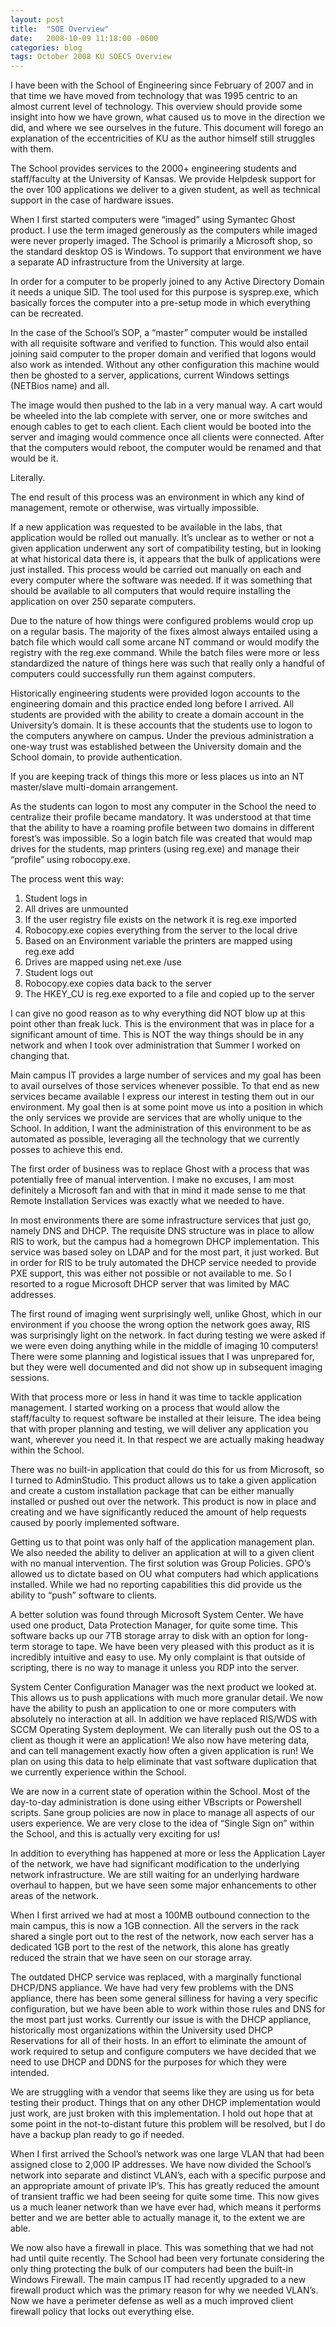 ```yaml
---
layout: post
title:  "SOE Overview"
date:   2008-10-09 11:18:00 -0600
categories: blog
tags: October 2008 KU SOECS Overview
---
```

I have been with the School of Engineering since February of 2007 and in that time we have moved from technology that was 1995 centric to an almost current level of technology. This overview should provide some insight into how we have grown, what caused us to move in the direction we did, and where we see ourselves in the future. This document will forego an explanation of the eccentricities of KU as the author himself still struggles with them.

The School provides services to the 2000+ engineering students and staff/faculty at the University of Kansas. We provide Helpdesk support for the over 100 applications we deliver to a given student, as well as technical support in the case of hardware issues.

When I first started computers were “imaged” using Symantec Ghost product. I use the term imaged generously as the computers while imaged were never properly imaged. The School is primarily a Microsoft shop, so the standard desktop OS is Windows. To support that environment we have a separate AD infrastructure from the University at large.

In order for a computer to be properly joined to any Active Directory Domain it needs a unique SID. The tool used for this purpose is sysprep.exe, which basically forces the computer into a pre-setup mode in which everything can be recreated.

In the case of the School’s SOP, a “master” computer would be installed with all requisite software and verified to function. This would also entail joining said computer to the proper domain and verified that logons would also work as intended. Without any other configuration this machine would then be ghosted to a server, applications, current Windows settings (NETBios name) and all.

The image would then pushed to the lab in a very manual way. A cart would be wheeled into the lab complete with server, one or more switches and enough cables to get to each client. Each client would be booted into the server and imaging would commence once all clients were connected. After that the computers would reboot, the computer would be renamed and that would be it.

Literally.

The end result of this process was an environment in which any kind of management, remote or otherwise, was virtually impossible.

If a new application was requested to be available in the labs, that application would be rolled out manually. It’s unclear as to wether or not a given application underwent any sort of compatibility testing, but in looking at what historical data there is, it appears that the bulk of applications were just installed. This process would be carried out manually on each and every computer where the software was needed. If it was something that should be available to all computers that would require installing the application on over 250 separate computers.

Due to the nature of how things were configured problems would crop up on a regular basis. The majority of the fixes almost always entailed using a batch file which would call some arcane NT command or would modify the registry with the reg.exe command. While the batch files were more or less standardized the nature of things here was such that really only a handful of computers could successfully run them against computers.

Historically engineering students were provided logon accounts to the engineering domain and this practice ended long before I arrived. All students are provided with the ability to create a domain account in the University’s domain. It is these accounts that the students use to logon to the computers anywhere on campus. Under the previous administration a one-way trust was established between the University domain and the School domain, to provide authentication.

If you are keeping track of things this more or less places us into an NT master/slave multi-domain arrangement.

As the students can logon to most any computer in the School the need to centralize their profile became mandatory. It was understood at that time that the ability to have a roaming profile between two domains in different forest’s was impossible. So a login batch file was created that would map drives for the students, map printers (using reg.exe) and manage their “profile” using robocopy.exe.

The process went this way:

1. Student logs in
2. All drives are unmounted
3. If the user registry file exists on the network it is reg.exe imported
4. Robocopy.exe copies everything from the server to the local drive
5. Based on an Environment variable the printers are mapped using reg.exe add
6. Drives are mapped using net.exe /use
7. Student logs out
8. Robocopy.exe copies data back to the server
9. The HKEY_CU is reg.exe exported to a file and copied up to the server

I can give no good reason as to why everything did NOT blow up at this point other than freak luck. This is the environment that was in place for a significant amount of time. This is NOT the way things should be in any network and when I took over administration that Summer I worked on changing that.

Main campus IT provides a large number of services and my goal has been to avail ourselves of those services whenever possible. To that end as new services became available I express our interest in testing them out in our environment. My goal then is at some point move us into a position in which the only services we provide are services that are wholly unique to the School. In addition, I want the administration of this environment to be as automated as possible, leveraging all the technology that we currently posses to achieve this end.

The first order of business was to replace Ghost with a process that was potentially free of manual intervention. I make no excuses, I am most definitely a Microsoft fan and with that in mind it made sense to me that Remote Installation Services was exactly what we needed to have.

In most environments there are some infrastructure services that just go, namely DNS and DHCP. The requisite DNS structure was in place to allow RIS to work, but the campus had a homegrown DHCP implementation. This service was based soley on LDAP and for the most part, it just worked. But in order for RIS to be truly automated the DHCP service needed to provide PXE support, this was either not possible or not available to me. So I resorted to a rogue Microsoft DHCP server that was limited by MAC addresses.

The first round of imaging went surprisingly well, unlike Ghost, which in our environment if you choose the wrong option the network goes away, RIS was surprisingly light on the network. In fact during testing we were asked if we were even doing anything while in the middle of imaging 10 computers! There were some planning and logistical issues that I was unprepared for, but they were well documented and did not show up in subsequent imaging sessions.

With that process more or less in hand it was time to tackle application management. I started working on a process that would allow the staff/faculty to request software be installed at their leisure. The idea being that with proper planning and testing, we will deliver any application you want, wherever you need it. In that respect we are actually making headway within the School.

There was no built-in application that could do this for us from Microsoft, so I turned to AdminStudio. This product allows us to take a given application and create a custom installation package that can be either manually installed or pushed out over the network. This product is now in place and creating and we have significantly reduced the amount of help requests caused by poorly implemented software.

Getting us to that point was only half of the application management plan. We also needed the ability to deliver an application at will to a given client with no manual intervention. The first solution was Group Policies. GPO’s allowed us to dictate based on OU what computers had which applications installed. While we had no reporting capabilities this did provide us the ability to “push” software to clients.

A better solution was found through Microsoft System Center. We have used one product, Data Protection Manager, for quite some time. This software backs up our 7TB storage array to disk with an option for long-term storage to tape. We have been very pleased with this product as it is incredibly intuitive and easy to use. My only complaint is that outside of scripting, there is no way to manage it unless you RDP into the server.

System Center Configuration Manager was the next product we looked at. This allows us to push applications with much more granular detail. We now have the ability to push an application to one or more computers with absolutely no interaction at all. In addition we have replaced RIS/WDS with SCCM Operating System deployment. We can literally push out the OS to a client as though it were an application! We also now have metering data, and can tell management exactly how often a given application is run! We plan on using this data to help eliminate that vast software duplication that we currently experience within the School.

We are now in a current state of operation within the School. Most of the day-to-day administration is done using either VBscripts or Powershell scripts. Sane group policies are now in place to manage all aspects of our users experience.  We are very close to the idea of “Single Sign on” within the School, and this is actually very exciting for us!

In addition to everything has happened at more or less the Application Layer of the network, we have had significant modification to the underlying network infrastructure. We are still waiting for an underlying hardware overhaul to happen, but we have seen some major enhancements to other areas of the network.

When I first arrived we had at most a 100MB outbound connection to the main campus, this is now a 1GB connection. All the servers in the rack shared a single port out to the rest of the network, now each server has a dedicated 1GB port to the rest of the network, this alone has greatly reduced the strain that we have seen on our storage array.

The outdated DHCP service was replaced, with a marginally functional DHCP/DNS appliance. We have had very few problems with the DNS appliance, there has been some general silliness for having a very specific configuration, but we have been able to work within those rules and DNS for the most part just works. Currently our issue is with the DHCP appliance, historically most organizations within the University used DHCP Reservations for all of their hosts. In an effort to eliminate the amount of work required to setup and configure computers we have decided that we need to use DHCP and DDNS for the purposes for which they were intended.

We are struggling with a vendor that seems like they are using us for beta testing their product. Things that on any other DHCP implementation would just work, are just broken with this implementation. I hold out hope that at some point in the not-to-distant future this problem will be resolved, but I do have a backup plan ready to go if needed.

When I first arrived the School’s network was one large VLAN that had been assigned close to 2,000 IP addresses. We have now divided the School’s network into separate and distinct VLAN’s, each with a specific purpose and an appropriate amount of private IP’s. This has greatly reduced the amount of transient traffic we had been seeing for quite some time. This now gives us a much leaner network than we have ever had, which means it performs better and we are better able to actually manage it, to the extent we are able.

We now also have a firewall in place. This was something that we had not had until quite recently. The School had been very fortunate considering the only thing protecting the bulk of our computers had been the built-in Windows Firewall. The main campus IT had recently upgraded to a new firewall product which was the primary reason for why we needed VLAN’s. Now we have a perimeter defense as well as a much improved client firewall policy that locks out everything else.
